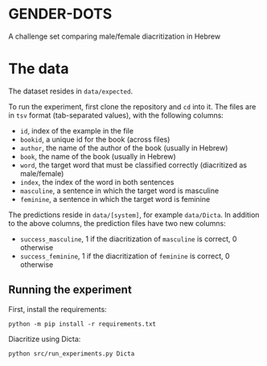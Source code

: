 # GENDER-DOTS

A challenge set comparing male/female diacritization in Hebrew

# The data

The dataset resides in `data/expected`.

To run the experiment, first clone the repository and `cd` into it.
The files are in `tsv` format (tab-separated values), with the following columns:
* `id`, index of the example in the file
* `bookid`, a unique id for the book (across files)
* `author`, the name of the author of the book (usually in Hebrew)
* `book`, the name of the book (usually in Hebrew)
* `word`, the target word that must be classified correctly (diacritized as male/female)
* `index`, the index of the word in both sentences
* `masculine`, a sentence in which the target word is masculine
* `feminine`, a sentence in which the target word is feminine

The predictions reside in `data/[system]`, for example `data/Dicta`.
In addition to the above columns, the prediction files have two new columns:
* `success_masculine`, 1 if the diacritization of `masculine` is correct, 0 otherwise
* `success_feminine`, 1 if the diacritization of `feminine` is correct, 0 otherwise

## Running the experiment

First, install the requirements:
```shell
python -m pip install -r requirements.txt
```

Diacritize using Dicta:
```shell
python src/run_experiments.py Dicta
```
